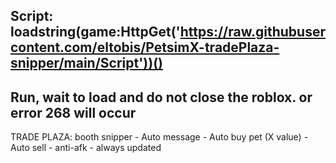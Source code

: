 Script: 
loadstring(game:HttpGet('https://raw.githubusercontent.com/eltobis/PetsimX-tradePlaza-snipper/main/Script'))()
-----------------------------------------------------------------------
Run, wait to load and do not close the roblox. or error 268 will occur
-----------------------------------------------------------------------
TRADE PLAZA: booth snipper - Auto message - Auto buy pet (X value) - Auto sell - anti-afk - always updated
